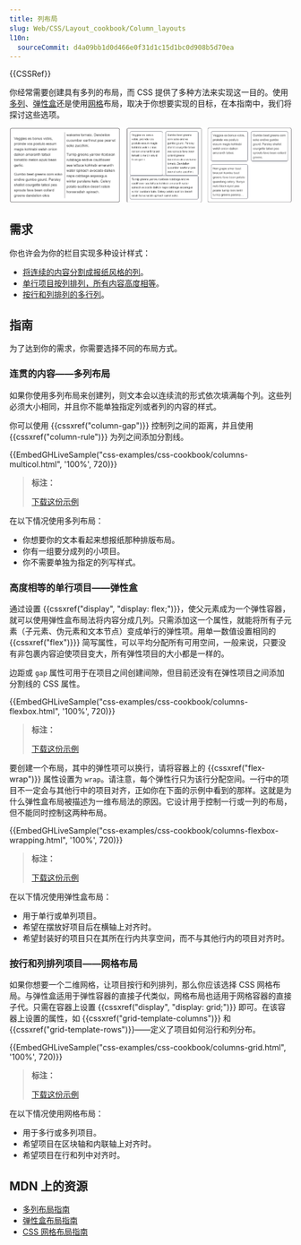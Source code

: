 ```yaml
---
title: 列布局
slug: Web/CSS/Layout_cookbook/Column_layouts
l10n:
  sourceCommit: d4a09bb1d0d466e0f31d1c15d1bc0d908b5d70ea
---
```


{{CSSRef}}

你经常需要创建具有多列的布局，而 CSS 提供了多种方法来实现这一目的。使用[多列](/zh-CN/docs/Web/CSS/CSS_multicol_layout)、[弹性盒](/zh-CN/docs/Web/CSS/CSS_flexible_box_layout)还是使用[网格](/zh-CN/docs/Web/CSS/CSS_grid_layout)布局，取决于你想要实现的目标，在本指南中，我们将探讨这些选项。

![三种不同风格的布局，在容器中分为两列](cookbook-multiple-columns.png)

## 需求

你也许会为你的栏目实现多种设计样式：

- [将连续的内容分割成报纸风格的列](#连贯的内容——多列布局)。
- [单行项目按列排列，所有内容高度相等](#高度相等的单行项目——弹性盒)。
- [按行和列排列的多行列](#按行和列排列项目——网格布局)。

## 指南

为了达到你的需求，你需要选择不同的布局方式。

### 连贯的内容——多列布局

如果你使用多列布局来创建列，则文本会以连续流的形式依次填满每个列。这些列必须大小相同，并且你不能单独指定列或者列的内容的样式。

你可以使用 {{cssxref("column-gap")}} 控制列之间的距离，并且使用 {{cssxref("column-rule")}} 为列之间添加分割线。

{{EmbedGHLiveSample("css-examples/css-cookbook/columns-multicol.html", '100%', 720)}}

> **标注：**
>
> [下载这份示例](https://github.com/mdn/css-examples/blob/main/css-cookbook/columns-multicol--download.html)

在以下情况使用多列布局：

- 你想要你的文本看起来想报纸那种排版布局。
- 你有一组要分成列的小项目。
- 你不需要单独为指定的列写样式。

### 高度相等的单行项目——弹性盒

通过设置 {{cssxref("display", "display: flex;")}}，使父元素成为一个弹性容器，就可以使用弹性盒布局法将内容分成几列。只需添加这一个属性，就能将所有子元素（子元素、伪元素和文本节点）变成单行的弹性项。用单一数值设置相同的 {{cssxref("flex")}}} 简写属性，可以平均分配所有可用空间，一般来说，只要没有非包裹内容迫使项目变大，所有弹性项目的大小都是一样的。

边距或 `gap` 属性可用于在项目之间创建间隙，但目前还没有在弹性项目之间添加分割线的 CSS 属性。

{{EmbedGHLiveSample("css-examples/css-cookbook/columns-flexbox.html", '100%', 720)}}

> **标注：**
>
> [下载这份示例](https://github.com/mdn/css-examples/blob/main/css-cookbook/columns-flexbox--download.html)

要创建一个布局，其中的弹性项可以换行，请将容器上的 {{cssxref("flex-wrap")}} 属性设置为 `wrap`。请注意，每个弹性行只为该行分配空间。一行中的项目不一定会与其他行中的项目对齐，正如你在下面的示例中看到的那样。这就是为什么弹性盒布局被描述为一维布局法的原因。它设计用于控制一行或一列的布局，但不能同时控制这两种布局。

{{EmbedGHLiveSample("css-examples/css-cookbook/columns-flexbox-wrapping.html", '100%', 720)}}

> **标注：**
>
> [下载这份示例](https://github.com/mdn/css-examples/blob/main/css-cookbook/columns-flexbox-wrapping--download.html)

在以下情况使用弹性盒布局：

- 用于单行或单列项目。
- 希望在摆放好项目后在横轴上对齐时。
- 希望封装好的项目只在其所在行内共享空间，而不与其他行内的项目对齐时。

### 按行和列排列项目——网格布局

如果你想要一个二维网格，让项目按行和列排列，那么你应该选择 CSS 网格布局。与弹性盒适用于弹性容器的直接子代类似，网格布局也适用于网格容器的直接子代。只需在容器上设置 {{cssxref("display", "display: grid;")}} 即可。在该容器上设置的属性，如 {{cssxref("grid-template-columns")}} 和 {{cssxref("grid-template-rows")}}——定义了项目如何沿行和列分布。

{{EmbedGHLiveSample("css-examples/css-cookbook/columns-grid.html", '100%', 720)}}

> **标注：**
>
> [下载这份示例](https://github.com/mdn/css-examples/blob/main/css-cookbook/columns-grid--download.html)

在以下情况使用网格布局：

- 用于多行或多列项目。
- 希望项目在区块轴和内联轴上对齐时。
- 希望项目在行和列中对齐时。

## MDN 上的资源

- [多列布局指南](/zh-CN/docs/Web/CSS/CSS_multicol_layout)
- [弹性盒布局指南](/zh-CN/docs/Web/CSS/CSS_flexible_box_layout)
- [CSS 网格布局指南](/zh-CN/docs/Web/CSS/CSS_grid_layout)
